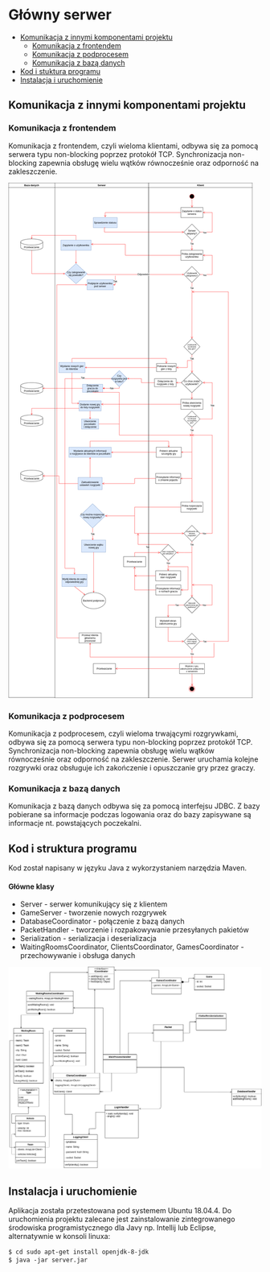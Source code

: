 # Główny serwer

* [Komunikacja z innymi komponentami projektu](#komunikacja-z-innymi-komponentami-projektu)
  * [Komunikacja z frontendem](#komunikacja-z-frontendem)
  * [Komunikacja z podprocesem](#komunikacja-z-podprocesem)
  * [Komunikacja z bazą danych](#komunikacja-z-bazą-danych)
* [Kod i stuktura programu](#kod-i-struktura-programu)
* [Instalacja i uruchomienie](#instalacja-i-uruchomienie)

## Komunikacja z innymi komponentami projektu

### Komunikacja z frontendem
Komunikacja z frontendem, czyli wieloma klientami, odbywa się za pomocą serwera typu non-blocking poprzez protokół TCP. Synchronizacja non-blocking zapewnia obsługę wielu wątków równocześnie oraz odporność na zakleszczenie.

![Diagram przepływu](Diagram_serwer_front.png)

### Komunikacja z podprocesem
Komunikacja z podprocesem, czyli wieloma trwającymi rozgrywkami, odbywa się za pomocą serwera typu non-blocking poprzez protokół TCP. Synchronizacja non-blocking zapewnia obsługę wielu wątków równocześnie oraz odporność na zakleszczenie. Serwer uruchamia kolejne rozgrywki oraz obsługuje ich zakończenie i opuszczanie gry przez graczy.

### Komunikacja z bazą danych
Komunikacja z bazą danych odbywa się za pomocą interfejsu JDBC. Z bazy pobierane sa informacje podczas logowania oraz do bazy zapisywane są informacje nt. powstających poczekalni. 

## Kod i struktura programu
Kod został napisany w języku Java z wykorzystaniem narzędzia Maven. 
#### Główne klasy
* Server - serwer komunikujący się z klientem
* GameServer - tworzenie nowych rozgrywek
* DatabaseCoordinator - połączenie z bazą danych
* PacketHandler - tworzenie i rozpakowywanie przesyłanych pakietów
* Serialization - serializacja i deserializacja
* WaitingRoomsCoordinator, ClientsCoordinator, GamesCoordinator - przechowywanie i obsługa danych 

![Diagram klas](Diagram_klas_serwer.png)

## Instalacja i uruchomienie
Aplikacja została przetestowana pod systemem Ubuntu 18.04.4. Do uruchomienia projektu zalecane jest zainstalowanie zintegrowanego środowiska programistycznego dla Javy np. Intellij lub Eclipse, alternatywnie w konsoli linuxa:
```
$ cd sudo apt-get install openjdk-8-jdk
$ java -jar server.jar
```
